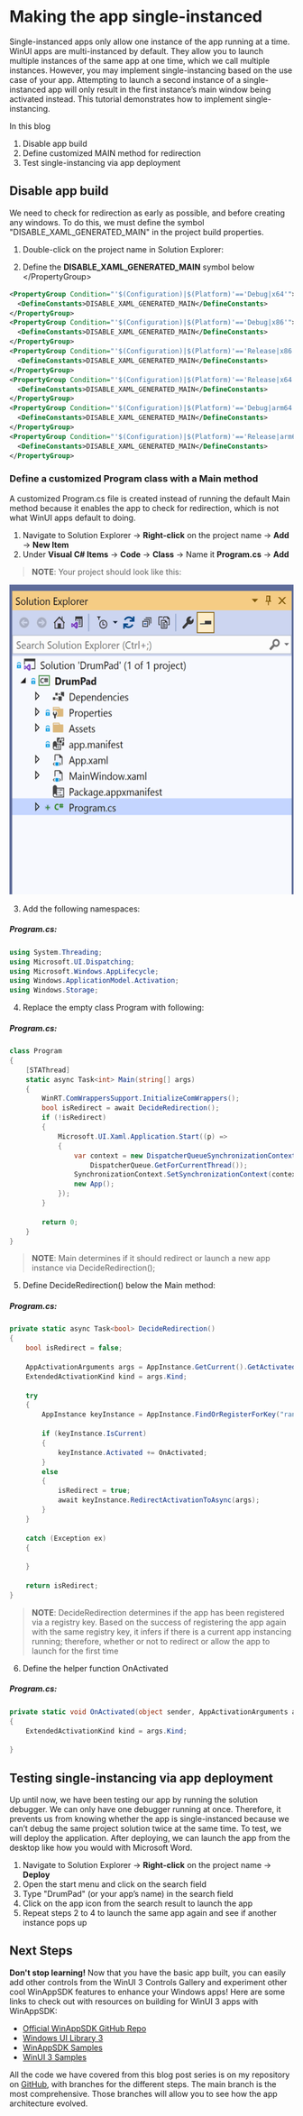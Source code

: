 # Making the app single-instanced

Single-instanced apps only allow one instance of the app running at a time. WinUI apps are multi-instanced by default. They allow you to launch multiple instances of the same app at one time, which we call multiple instances. However, you may implement single-instancing based on the use case of your app. Attempting to launch a second instance of a single-instanced app will only result in the first instance’s main window being activated instead. This tutorial demonstrates how to implement single-instancing.

In this blog
1.	Disable app build
2.	Define customized MAIN method for redirection
3.	Test single-instancing via app deployment

## Disable app build
We need to check for redirection as early as possible, and before creating any windows. To do this, we must define the symbol "DISABLE_XAML_GENERATED_MAIN" in the project build properties.

1.	Double-click on the project name in Solution Explorer: 
 

2.	Define the **DISABLE_XAML_GENERATED_MAIN** symbol below \</PropertyGroup>
```xml
<PropertyGroup Condition="'$(Configuration)|$(Platform)'=='Debug|x64'">
  <DefineConstants>DISABLE_XAML_GENERATED_MAIN</DefineConstants>
</PropertyGroup>
<PropertyGroup Condition="'$(Configuration)|$(Platform)'=='Debug|x86'">
  <DefineConstants>DISABLE_XAML_GENERATED_MAIN</DefineConstants>
</PropertyGroup>
<PropertyGroup Condition="'$(Configuration)|$(Platform)'=='Release|x86'">
  <DefineConstants>DISABLE_XAML_GENERATED_MAIN</DefineConstants>
</PropertyGroup>
<PropertyGroup Condition="'$(Configuration)|$(Platform)'=='Release|x64'">
  <DefineConstants>DISABLE_XAML_GENERATED_MAIN</DefineConstants>
</PropertyGroup>
<PropertyGroup Condition="'$(Configuration)|$(Platform)'=='Debug|arm64'">
  <DefineConstants>DISABLE_XAML_GENERATED_MAIN</DefineConstants>
</PropertyGroup>
<PropertyGroup Condition="'$(Configuration)|$(Platform)'=='Release|arm64'">
  <DefineConstants>DISABLE_XAML_GENERATED_MAIN</DefineConstants>
</PropertyGroup>
```


### Define a customized Program class with a Main method

A customized Program.cs file is created instead of running the default Main method because it enables the app to check for redirection, which is not what WinUI apps default to doing.
 
1.	Navigate to Solution Explorer -> **Right-click** on the project name -> **Add** -> **New Item** 
2.	Under **Visual C# Items** -> **Code** -> **Class** -> Name it **Program.cs** -> **Add**

> **NOTE**: Your project should look like this:
<p align="center">
<img width="550" height="550" src="Picture4.png">
</p>
 
3.	Add the following namespaces:

##### Program.cs:

```csharp
using System.Threading;
using Microsoft.UI.Dispatching;
using Microsoft.Windows.AppLifecycle;
using Windows.ApplicationModel.Activation;
using Windows.Storage;
```



4.	Replace the empty class Program with following:

##### Program.cs:

```csharp
class Program
{
    [STAThread]
    static async Task<int> Main(string[] args)
    {
        WinRT.ComWrappersSupport.InitializeComWrappers();
        bool isRedirect = await DecideRedirection();
        if (!isRedirect)
        {
            Microsoft.UI.Xaml.Application.Start((p) =>
            {
                var context = new DispatcherQueueSynchronizationContext(
                    DispatcherQueue.GetForCurrentThread());
                SynchronizationContext.SetSynchronizationContext(context);
                new App();
            });
        }

        return 0;
    }
}
```

> **NOTE**: Main determines if it should redirect or launch a new app instance via DecideRedirection();

5.	Define DecideRedirection() below the Main method:

##### Program.cs:

```csharp
private static async Task<bool> DecideRedirection()
{
    bool isRedirect = false;

    AppActivationArguments args = AppInstance.GetCurrent().GetActivatedEventArgs();
    ExtendedActivationKind kind = args.Kind;

    try
    {
        AppInstance keyInstance = AppInstance.FindOrRegisterForKey("randomKey");

        if (keyInstance.IsCurrent)
        {
            keyInstance.Activated += OnActivated;
        }
        else
        {
            isRedirect = true;
            await keyInstance.RedirectActivationToAsync(args);
        }
    }

    catch (Exception ex)
    {

    }

    return isRedirect;
}
```

> **NOTE**: DecideRedirection determines if the app has been registered via a registry key. Based on the success of registering the app again with the same registry key, it infers if there is a current app instancing running; therefore, whether or not to redirect or allow the app to launch for the first time

6.	Define the helper function OnActivated

##### Program.cs:

```csharp
private static void OnActivated(object sender, AppActivationArguments args)
{
    ExtendedActivationKind kind = args.Kind;

}
```

## Testing single-instancing via app deployment

Up until now, we have been testing our app by running the solution debugger. We can only have one debugger running at once. Therefore, it prevents us from knowing whether the app is single-instanced because we can’t debug the same project solution twice at the same time. To test, we will deploy the application. After deploying, we can launch the app from the desktop like how you would with Microsoft Word. 

1.	Navigate to Solution Explorer -> **Right-click** on the project name -> **Deploy**
2.	Open the start menu and click on the search field
3.	Type "DrumPad" (or your app’s name) in the search field 
4.	Click on the app icon from the search result to launch the app
5.	Repeat steps 2 to 4 to launch the same app again and see if another instance pops up

## Next Steps

**Don't stop learning!** Now that you have the basic app built, you can easily add other controls from the WinUI 3 Controls Gallery and experiment other cool WinAppSDK features to enhance your Windows apps!
Here are some links to check out with resources on building for WinUI 3 apps with WinAppSDK: 
* [Official WinAppSDK GitHub Repo](https://github.com/microsoft/WindowsAppSDK)
* [Windows UI Library 3](https://docs.microsoft.com/en-us/windows/apps/winui/winui3/)
* [WinAppSDK Samples](https://github.com/microsoft/WindowsAppSDK-Samples)
* [WinUI 3 Samples](https://github.com/microsoft/WinUI-3-Demos)

All the code we have covered from this blog post series is on my repository on [GitHub](https://github.com/jingwei-a-zhang/DrumPad), with branches for the different steps. The main branch is the most comprehensive. Those branches will allow you to see how the app architecture evolved.
